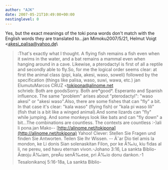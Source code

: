 ```yaml
---
author: "AJK"
date: 2007-05-21T10:49:00+00:00
nestinglevel: 0
---
```

Yes, but the exact meanings of the toki pona words don't match with the English words they are translated to...jan Mimoku2007/5/21, Helmut Voigt <[akesi_palisa@yahoo.de](mailto://akesi_palisa@yahoo.de)\
>:That's exactly what I thought. A flying fish remains a fish even when it swims in the water, and a bat remains a mammal even when hanging around in a cave. Likewise, a pterodactyl is first of all a reptile and secondly able to fly.So, for me the logical order seems clear: at first the animal class (pipi, kala, akesi, waso, soweli) followed by the specification (things like palisa, waso, suwi, wawa, etc.) jan ElumutuMarcos CRUZ <[tokipona@alinome.net](mailto://tokipona@alinome.net)\
> schrieb: 
> Both are goodsSorry. Both are\*good\*. Esperanto and Spanish influence.
> The same "problem" arises about "pterodactyl":
> "waso akesi" or "akesi waso".Also, there are some fishes that can "fly" a bit. In that case it's clear: "kala waso" (flying fish) or "kala pi waso lili" (fish that is a bit like a winged animal).And some lizards can "fly" while jumping. And some monkeys look like bats and can "fly down" a bit...The combinations are countless. The contexts are countless :-)ali li pona.jan Mako--
 [http://alinome.net/tokipona](http://alinome.net/tokipona) Yahoo! Clever: Stellen Sie Fragen und finden Sie Antworten. Teilen Sie Ihr Wissen. --
 Äˆar Dio tiel amis la mondon, ke Li donis Sian solenaskitan Filon, por ke Ä‰iu, kiu fidas al li, ne pereu, sed havu eternan vivon.-Johano 3:16, La sankta Biblio-Äœoju Ä‰iam, preÄu senÄ‰ese, pri Ä‰io donu dankon.-1 Tesalonikanoj 5:16-18a, La sankta Biblio-
